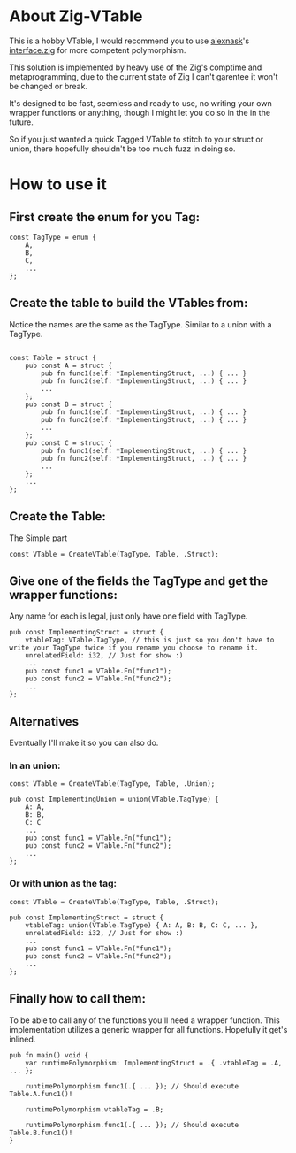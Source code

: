 # About Zig-VTable
This is a hobby VTable, I would recommend you to use [alexnask](https://github.com/alexnask)'s [interface.zig](https://github.com/alexnask/interface.zig) for more competent polymorphism.

This solution is implemented by heavy use of the Zig's comptime and metaprogramming, due to the current state of Zig I can't garentee it won't be changed or break. 

It's designed to be fast, seemless and ready to use, no writing your own wrapper functions or anything, though I might let you do so in the in the future.

So if you just wanted a quick Tagged VTable to stitch to your struct or union, there hopefully shouldn't be too much fuzz in doing so. 

# How to use it

## First create the enum for you Tag:
```Zig
const TagType = enum {
    A,
    B,
    C,
    ...
};
```

## Create the table to build the VTables from:
Notice the names are the same as the TagType. Similar to a union with a TagType.
```Zig

const Table = struct {
    pub const A = struct {
        pub fn func1(self: *ImplementingStruct, ...) { ... }
        pub fn func2(self: *ImplementingStruct, ...) { ... }
        ...
    };
    pub const B = struct {
        pub fn func1(self: *ImplementingStruct, ...) { ... }
        pub fn func2(self: *ImplementingStruct, ...) { ... }
        ...
    };
    pub const C = struct {
        pub fn func1(self: *ImplementingStruct, ...) { ... }
        pub fn func2(self: *ImplementingStruct, ...) { ... }
        ...
    };
    ...
};
```

## Create the Table:
The Simple part
```Zig
const VTable = CreateVTable(TagType, Table, .Struct);
```

## Give one of the fields the TagType and get the wrapper functions:
Any name for each is legal, just only have one field with TagType.
```Zig
pub const ImplementingStruct = struct {
    vtableTag: VTable.TagType, // this is just so you don't have to write your TagType twice if you rename you choose to rename it.
    unrelatedField: i32, // Just for show :)
    ...
    pub const func1 = VTable.Fn("func1");
    pub const func2 = VTable.Fn("func2");
    ...
};
```
## Alternatives
Eventually I'll make it so you can also do. 
### In an union:
```Zig
const VTable = CreateVTable(TagType, Table, .Union);

pub const ImplementingUnion = union(VTable.TagType) {
    A: A,
    B: B,
    C: C
    ...
    pub const func1 = VTable.Fn("func1");
    pub const func2 = VTable.Fn("func2");
    ...
};
```
### Or with union as the tag:
```Zig
const VTable = CreateVTable(TagType, Table, .Struct);

pub const ImplementingStruct = struct {
    vtableTag: union(VTable.TagType) { A: A, B: B, C: C, ... }, 
    unrelatedField: i32, // Just for show :)
    ...
    pub const func1 = VTable.Fn("func1");
    pub const func2 = VTable.Fn("func2");
    ...
};
```

## Finally how to call them:
To be able to call any of the functions you'll need a wrapper function. This implementation utilizes a generic wrapper for all functions. Hopefully it get's inlined.
```Zig
pub fn main() void {
    var runtimePolymorphism: ImplementingStruct = .{ .vtableTag = .A, ... }; 
    
    runtimePolymorphism.func1(.{ ... }); // Should execute Table.A.func1()!
    
    runtimePolymorphism.vtableTag = .B;
    
    runtimePolymorphism.func1(.{ ... }); // Should execute Table.B.func1()!
}
```




